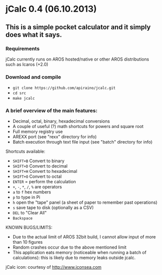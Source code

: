 # jCalc 0.4 (06.10.2013)

## This is a simple pocket calculator and it simply does what it says.

### Requirements

jCalc currently runs on AROS hosted/native or other AROS distributions such as Icaros (+2.0)

### Download and compile

- ``git clone https://github.com/apiraino/jcalc.git``
- ``cd src``
- ``make jcalc``

### A brief overview of the main features:

- Decimal, octal, binary, hexadecimal conversions
- A couple of useful (?) math shortcuts for powers and square root
- Full memory registry use
- AREXX port (see "rexx" directory for info)
- Batch execution through text file input (see "batch" directory for info)

Shortcuts available:
- `SHIFT+B` Convert to binary
- `SHIFT+D` Convert to decimal
- `SHIFT+H` Convert to hexadecimal
- `SHIFT+O` Convert to octal
- `ENTER` = perform the calculation
- `+`, `-`, `*`, `/`, `%` are operators
- `a` to `f` hex numbers
- `p` to type in Pi
- `h` open the "tape" panel (a sheet of paper to remember past operations)
- `s` save tape to disk (optionally as a CSV)
- `DEL` to "Clear All"
- `Backspace`

KNOWN BUGS/LIMITS:
- Due to the actual limit of AROS 32bit build, I cannot allow input of more than 10 figures
- Random crashes occur due to the above mentioned limit
- This application eats memory (noticeable when running a batch of calculations): this is likely due to memory leaks outside jcalc.

jCalc icon: courtesy of http://www.iconsea.com
